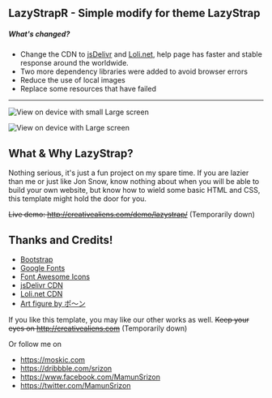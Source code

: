 ## LazyStrapR - Simple modify for theme LazyStrap

#####  What's changed?
- Change the CDN  to [jsDelivr](https://www.jsdelivr.com/ "jsDelivr") and [Loli.net](https://sb.sb/blog/css-cdn/ "Loli.net"), help page has faster and stable response around the worldwide.
- Two more dependency libraries were added to avoid browser errors
- Reduce the use of local images
- Replace some resources that have failed

------------

![View on device with small Large screen](https://cdn.jsdelivr.net/gh/Moskic/LazyStrapR/img/S-screen.png "View on device with screen")

![View on device with Large screen](https://cdn.jsdelivr.net/gh/Moskic/LazyStrapR/img/L-screen.png "View on device with Large screen")

What & Why LazyStrap?
---------------------------
Nothing serious, it's just a fun project on my spare time. If you are lazier than me or just like Jon Snow, know nothing about when you will be able to build your own website, but know how to wield some basic HTML and CSS, this template might hold the door for you.

~~Live demo: http://creativealiens.com/demo/lazystrap/~~ (Temporarily down)


Thanks and Credits!
---------------------------
- <a href ="http://getbootstrap.com/">Bootstrap</a>
- <a href ="https://fonts.google.com/">Google Fonts</a>
- <a href ="http://fontawesome.io/">Font Awesome Icons</a>
- <a href ="https://www.jsdelivr.com/">jsDelivr CDN</a>
- <a href ="https://sb.sb/blog/css-cdn/">Loli.net CDN</a>
- <a href ="https://www.pixiv.net/artworks/81067079">Art figure by ポ～ン</a>


If you like this template, you may like our other works as well.
~~Keep your eyes on http://creativealiens.com~~ (Temporarily down)

Or follow me on
- https://moskic.com
- https://dribbble.com/srizon
- https://www.facebook.com/MamunSrizon
- https://twitter.com/MamunSrizon
